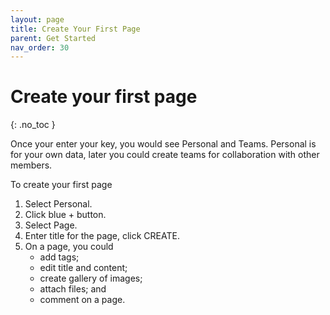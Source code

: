 ```yaml
---
layout: page
title: Create Your First Page 
parent: Get Started 
nav_order: 30
---
```


# Create your first page 
{: .no_toc }

Once your enter your key, you would see Personal and Teams. Personal is for your own data, later you could create teams for collaboration with other members.

To create your first page
1. Select Personal.
2. Click blue + button.
3. Select Page.
4. Enter title for the page, click CREATE.
5. On a page, you could 
	* add tags;
	* edit title and content;
	* create gallery of images;
	* attach files; and
	* comment on a page. 



